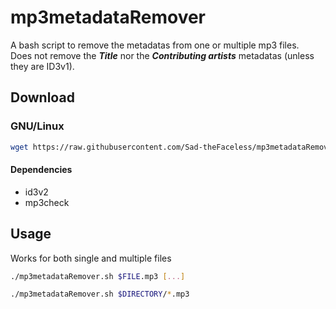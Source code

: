 # mp3metadataRemover
A bash script to remove the metadatas from one or multiple mp3 files.  
Does not remove the ***Title*** nor the ***Contributing artists*** metadatas (unless they are ID3v1). 

## Download
### GNU/Linux
```bash
wget https://raw.githubusercontent.com/Sad-theFaceless/mp3metadataRemover/main/mp3metadataRemover.sh && chmod +x mp3metadataRemover.sh
```
#### Dependencies
- id3v2
- mp3check

## Usage
Works for both single and multiple files
```bash
./mp3metadataRemover.sh $FILE.mp3 [...]
```
```bash
./mp3metadataRemover.sh $DIRECTORY/*.mp3
```

